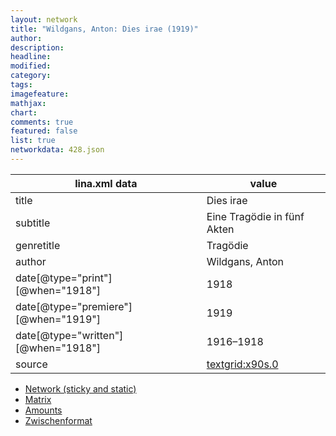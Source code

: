 ```yaml
---
layout: network
title: "Wildgans, Anton: Dies irae (1919)"
author:
description:
headline:
modified:
category:
tags:
imagefeature: 
mathjax: 
chart: 
comments: true
featured: false
list: true
networkdata: 428.json
---
```

lina.xml data  | value
------------- | -------------
title|Dies irae
subtitle|Eine Tragödie in fünf Akten
genretitle|Tragödie
author|Wildgans, Anton
date[@type="print"][@when="1918"]|1918
date[@type="premiere"][@when="1919"]|1919
date[@type="written"][@when="1918"]|1916–1918
source|[textgrid:x90s.0](https://textgridlab.org/1.0/tgcrud-public/rest/textgrid:x90s.0/data)



* [Network (sticky and static)](/network428)
* [Matrix](/matrix428)
* [Amounts](/amount428)
* [Zwischenformat](/lina428 )
